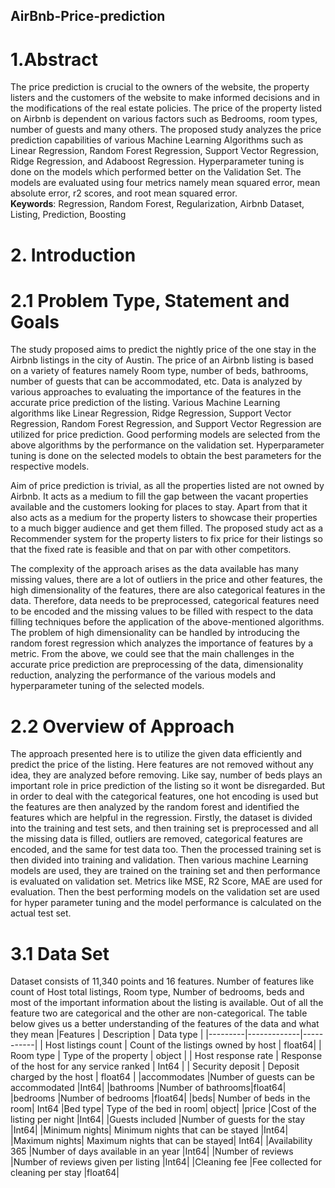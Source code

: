 ## AirBnb-Price-prediction

# **1.Abstract**

The price prediction is crucial to the owners of the website, the property listers and the customers of the website to make informed decisions and in the modifications of the real estate policies. The price of the property listed on Airbnb is dependent on various factors such as Bedrooms, room types, number of guests and many others. The proposed study analyzes the price prediction capabilities of various Machine Learning Algorithms such as Linear Regression, Random Forest Regression, Support Vector Regression, Ridge Regression, and Adaboost Regression. Hyperparameter tuning is done on the models which performed better on the Validation Set. The models are evaluated using four metrics namely mean squared error, mean absolute error, r2 scores, and root mean squared error.         
**Keywords**: Regression, Random Forest, Regularization, Airbnb Dataset, Listing, Prediction, Boosting

# **2. Introduction**
# **2.1 Problem Type, Statement and Goals** 
The study proposed aims to predict the nightly price of the one stay in the Airbnb listings in the city of Austin. The price of an Airbnb listing is based on a variety of features namely Room type, number of beds, bathrooms, number of guests that can be accommodated, etc. Data is analyzed by various approaches to evaluating the importance of the features in the accurate price prediction of the listing. Various Machine Learning algorithms like Linear Regression, Ridge Regression, Support Vector Regression, Random Forest Regression, and Support Vector Regression are utilized for price prediction. Good performing models are selected from the above algorithms by the performance on the validation set.  Hyperparameter tuning is done on the selected models to obtain the best parameters for the respective models. 

Aim of price prediction is trivial, as all the properties listed are not owned by Airbnb. It acts as a medium to fill the gap between the vacant properties available and the customers looking for places to stay. Apart from that it also acts as a medium for the 
property listers to showcase their properties to a much bigger audience and get them filled. The proposed study act as a Recommender system for the property listers to fix price for their listings so that the fixed rate is feasible and that on par with other competitors. 

The complexity of the approach arises as the data available has many missing values, there are a lot of outliers in the price and other features, the high dimensionality of the features, there are also categorical features in the data. Therefore, data needs to be preprocessed, categorical features need to be encoded and the missing values to be filled with respect to the data filling techniques before the application of the above-mentioned algorithms. The problem of high dimensionality can be handled by introducing the random forest regression which analyzes the importance of features by a metric. From the above, we could see that the main challenges in the accurate price prediction are preprocessing of the data, dimensionality reduction, analyzing the performance of the various models and hyperparameter tuning of the selected models. 

# **2.2 Overview of Approach**
The approach presented here is to utilize the given data efficiently and predict the
price of the listing. Here features are not removed without any idea, they are
analyzed before removing. Like say, number of beds plays an important role in price
prediction of the listing so it wont be disregarded. But in order to deal with the
categorical features, one hot encoding is used but the features are then analyzed by
the random forest and identified the features which are helpful in the regression.
Firstly, the dataset is divided into the training and test sets, and then training set is
preprocessed and all the missing data is filled, outliers are removed, categorical
features are encoded, and the same for test data too. Then the processed training set
is then divided into training and validation. 
Then various machine Learning models are used, they are trained on the training set
and then performance is evaluated on validation set. Metrics like MSE, R2 Score,
MAE are used for evaluation. Then the best performing models on the validation set
are used for hyper parameter tuning and the model performance is calculated on the
actual test set.

# **3.1 Data Set**
Dataset consists of 11,340 points and 16 features. Number of features like count of
Host total listings, Room type, Number of bedrooms, beds and most of the
important information about the listing is available. Out of all the feature two are
categorical and the other are non-categorical. The table below gives us a better
understanding of the features of the data and what they mean
|Features | Description | Data type |
|---------|-------------|-----------|
| Host listings count | Count of the listings owned by host | float64|
| Room type | Type of the property | object |
| Host response rate | Response of the host for any service ranked | Int64 |
| Security deposit | Deposit charged by the host | float64 |
|accommodates |Number of guests can be accommodated |Int64|
|bathrooms |Number of bathrooms|float64|
|bedrooms |Number of bedrooms |float64|
|beds| Number of beds in the room| Int64
|Bed type| Type of the bed in room| object|
|price |Cost of the listing per night |Int64|
|Guests included |Number of guests for the stay |Int64|
|Minimum nights| Minimum nights that can be stayed |Int64|
|Maximum nights| Maximum nights that can be stayed| Int64|
|Availability 365 |Number of days available in an year |Int64|
|Number of reviews |Number of reviews given per listing |Int64|
|Cleaning fee |Fee collected for cleaning per stay |float64|

